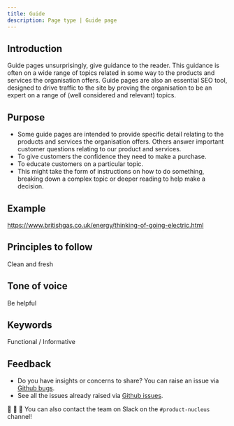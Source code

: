 ```yaml
---
title: Guide
description: Page type | Guide page
---
```


## Introduction

Guide pages unsurprisingly, give guidance to the reader. This guidance is often on a wide range of topics related in some way to the products and services the organisation offers. Guide pages are also an essential SEO tool, designed to drive traffic to the site by proving the organisation to be an expert on a range of (well considered and relevant) topics.

## Purpose

- Some guide pages are intended to provide specific detail relating to the products and services the organisation offers. Others answer important customer questions relating to our product and services.
- To give customers the confidence they need to make a purchase.
- To educate customers on a particular topic.
- This might take the form of instructions on how to do something, breaking down a complex topic or deeper reading to help make a decision.

## Example

https://www.britishgas.co.uk/energy/thinking-of-going-electric.html

## Principles to follow

Clean and fresh

## Tone of voice

Be helpful

## Keywords

Functional / Informative

## Feedback

* Do you have insights or concerns to share? You can raise an issue via [Github bugs](https://github.com/ConnectedHomes/nucleus/issues/new?assignees=&labels=Bug&template=a--bug-report.md&title=[bug]%20[page-type-guide]).
* See all the issues already raised via [Github issues](https://github.com/connectedHomes/nucleus/issues?utf8=%E2%9C%93&q=is%3Aopen+is%3Aissue+label%3ABug+[page-type-guide]).

💩 🎉 🦄 You can also contact the team on Slack on the `#product-nucleus` channel!
